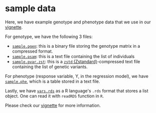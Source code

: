 # sample data

Here, we have example genotype and phenotype data that we use in our [vignette](/vignettes/vignette.pdf).

For genotype, we have the following 3 files:

- [`sample.pgen`](sample.pgen): this is a binary file storing the genotype matrix in a compressed format.
- [`sample.psam`](sample.psam): this is a text file containing the list of individuals
- [`sample.pvar.zst`](sample.pvar.zst): this is a [`zstd` (Zstandard)](https://facebook.github.io/zstd/)-compressed text file containing the list of genetic variants.

For phenotype (response variable, Y,  in the regression model), we have [`sample.phe`](sample.phe), which is a table stored in a text file.

Lastly, we have [`vars.rds`](vars.rds) as a R language's `.rds` format that stores a list object. One can read it with `readRDS` function in `R`.

Please check our [vignette](/vignettes/vignette.pdf) for more information.
